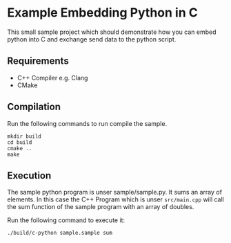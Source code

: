 # Example Embedding Python in C

This small sample project which should demonstrate how you can embed python into C
and exchange send data to the python script.

## Requirements

- C++ Compiler e.g. Clang
- CMake

## Compilation

Run the following commands to run compile the sample.

```
mkdir build
cd build
cmake ..
make
```

## Execution

The sample python program is unser sample/sample.py.
It sums an array of elements. In this case the C++ Program which is unser `src/main.cpp` will
call the sum function of the sample program with an array of doubles.

Run the following command to execute it:

```
./build/c-python sample.sample sum
```
